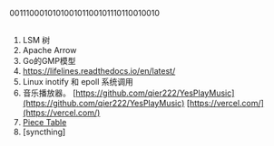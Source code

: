 
001110001010100101100101110110010010

## 

1. LSM 树
2. Apache Arrow
3. Go的GMP模型
4. https://lifelines.readthedocs.io/en/latest/
5. Linux inotify 和 epoll 系统调用
6. 音乐播放器。 [https://github.com/qier222/YesPlayMusic](https://github.com/qier222/YesPlayMusic) [https://vercel.com/](https://vercel.com/)
7. [Piece Table](https://cloud.tencent.com/developer/article/1658868)
8. [syncthing]
